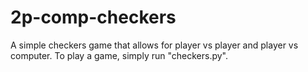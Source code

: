 # 2p-comp-checkers

A simple checkers game that allows for player vs player and player vs computer.
To play a game, simply run "checkers.py".
